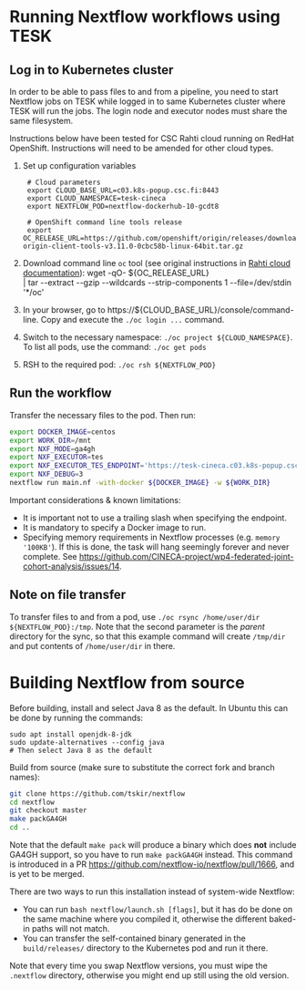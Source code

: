 # Running Nextflow workflows using TESK

## Log in to Kubernetes cluster
In order to be able to pass files to and from a pipeline, you need to start Nextflow jobs on TESK while logged in to same Kubernetes cluster where TESK will run the jobs. The login node and executor nodes must share the same filesystem.

Instructions below have been tested for CSC Rahti cloud running on RedHat OpenShift. Instructions will need to be amended for other cloud types.

1. Set up configuration variables

        # Cloud parameters
        export CLOUD_BASE_URL=c03.k8s-popup.csc.fi:8443
        export CLOUD_NAMESPACE=tesk-cineca
        export NEXTFLOW_POD=nextflow-dockerhub-10-gcdt8

        # OpenShift command line tools release
        export OC_RELEASE_URL=https://github.com/openshift/origin/releases/download/v3.11.0/openshift-origin-client-tools-v3.11.0-0cbc58b-linux-64bit.tar.gz

1. Download command line `oc` tool (see original instructions in [Rahti cloud documentation](https://docs.csc.fi/cloud/rahti/usage/cli/#how-to-install-the-oc-tool)):
        wget -qO- ${OC_RELEASE_URL} \
        | tar --extract --gzip --wildcards --strip-components 1 --file=/dev/stdin '*/oc'

1. In your browser, go to https://${CLOUD_BASE_URL}/console/command-line. Copy and execute the `./oc login ...` command.
1. Switch to the necessary namespace: `./oc project ${CLOUD_NAMESPACE}`. To list all pods, use the command: `./oc get pods`
1. RSH to the required pod: `./oc rsh ${NEXTFLOW_POD}`

## Run the workflow
Transfer the necessary files to the pod. Then run:
```bash
export DOCKER_IMAGE=centos
export WORK_DIR=/mnt
export NXF_MODE=ga4gh
export NXF_EXECUTOR=tes
export NXF_EXECUTOR_TES_ENDPOINT='https://tesk-cineca.c03.k8s-popup.csc.fi'
export NXF_DEBUG=3
nextflow run main.nf -with-docker ${DOCKER_IMAGE} -w ${WORK_DIR}
```

Important considerations & known limitations:
* It is important not to use a trailing slash when specifying the endpoint.
* It is mandatory to specify a Docker image to run.
* Specifying memory requirements in Nextflow processes (e.g. `memory '100KB'`). If this is done, the task will hang seemingly forever and never complete. See https://github.com/CINECA-project/wp4-federated-joint-cohort-analysis/issues/14.

## Note on file transfer
To transfer files to and from a pod, use `./oc rsync /home/user/dir ${NEXTFLOW_POD}:/tmp`. Note that the second parameter is the _parent_ directory for the sync, so that this example command will create `/tmp/dir` and put contents of `/home/user/dir` in there.

# Building Nextflow from source
Before building, install and select Java 8 as the default. In Ubuntu this can be done by running the commands:
```
sudo apt install openjdk-8-jdk
sudo update-alternatives --config java
# Then select Java 8 as the default
```

Build from source (make sure to substitute the correct fork and branch names):
```bash
git clone https://github.com/tskir/nextflow
cd nextflow
git checkout master
make packGA4GH
cd ..
```

Note that the default `make pack` will produce a binary which does **not** include GA4GH support, so you have to run `make packGA4GH` instead. This command is introduced in a PR https://github.com/nextflow-io/nextflow/pull/1666, and is yet to be merged.

There are two ways to run this installation instead of system-wide Nextflow:
* You can run `bash nextflow/launch.sh [flags]`, but it has do be done on the same machine where you compiled it, otherwise the different baked-in paths will not match.
* You can transfer the self-contained binary generated in the `build/releases/` directory to the Kubernetes pod and run it there.

Note that every time you swap Nextflow versions, you must wipe the `.nextflow` directory, otherwise you might end up still using the old version.
